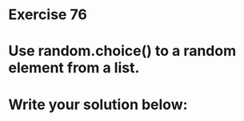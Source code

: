 # Exercise 76
# Use random.choice() to a random element from a list.



# Write your solution below:
